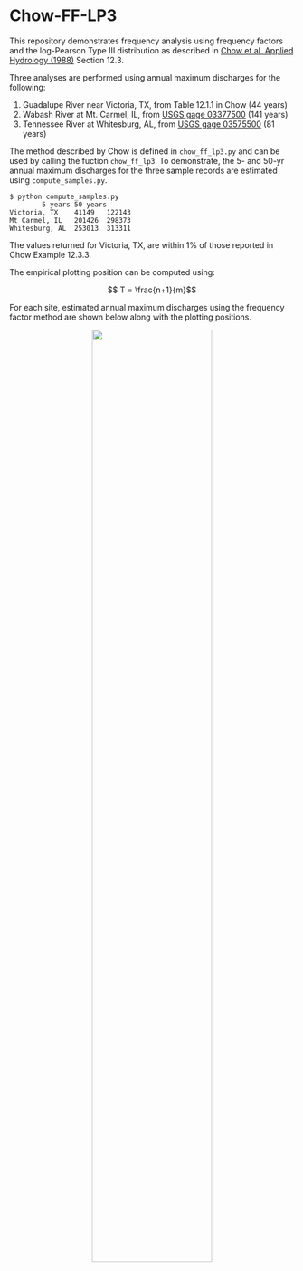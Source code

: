 # Chow-FF-LP3

This repository demonstrates frequency analysis using frequency factors and the log-Pearson Type III distribution as described in [Chow et al. Applied Hydrology (1988)](http://ponce.sdsu.edu/Applied_Hydrology_Chow_1988.pdf) Section 12.3.

Three analyses are performed using annual maximum discharges for the following:

1. Guadalupe River near Victoria, TX, from Table 12.1.1 in Chow (44 years)
2. Wabash River at Mt. Carmel, IL, from [USGS gage 03377500](https://waterdata.usgs.gov/nwis/inventory?agency_code=USGS&site_no=03377500) (141 years)
3. Tennessee River at Whitesburg, AL, from [USGS gage 03575500](https://waterdata.usgs.gov/nwis/inventory?agency_code=USGS&site_no=03575500) (81 years)

The method described by Chow is defined in ```chow_ff_lp3.py``` and can be used by calling the fuction ```chow_ff_lp3```. To demonstrate, the 5- and 50-yr annual maximum discharges for the three sample records are estimated using ```compute_samples.py```.

```
$ python compute_samples.py
		5 years	50 years
Victoria, TX	41149	122143
Mt Carmel, IL	201426	298373
Whitesburg, AL	253013	313311
```

The values returned for Victoria, TX, are within 1% of those reported in Chow Example 12.3.3.

The empirical plotting position can be computed using:

$$ T = \frac{n+1}{m}$$

For each site, estimated annual maximum discharges using the frequency factor method are shown below along with the plotting positions.

<p align="center">
  <img src="https://user-images.githubusercontent.com/37667176/210648428-578e8e02-4f2a-4864-a1cb-310390f222e1.png" width=65% height=65%>
</p>
